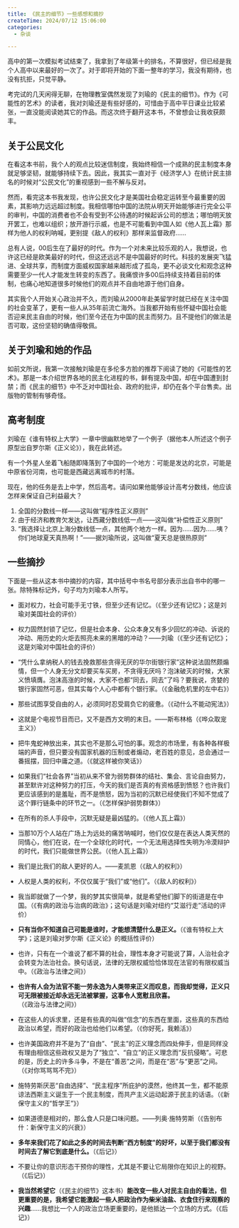 ```yaml
---
title: 《民主的细节》一些感想和摘抄
createTime: 2024/07/12 15:06:00
categories:
  - 杂谈

---
```


高中的第一次模拟考试结束了，我拿到了年级第十的排名，不算很好，但已经是我个人高中以来最好的一次了。对于即将开始的下面一整年的学习，我没有期待，也没有抗拒，只觉平静。

考完试的几天闲得无聊，在物理教室偶然发现了刘瑜的《民主的细节》。作为《可能性的艺术》的读者，我对刘瑜还是有些好感的，可惜由于高中平日课业比较紧张，一直没能阅读她其它的作品。而这次终于翻开这本书，不曾想会让我收获颇丰。

## 关于公民文化

在看这本书前，我个人的观点比较迷信制度，我始终相信一个成熟的民主制度本身就足够坚韧，就能够持续下去。因此，我其实一直对于《经济学人》在统计民主排名的时候对“公民文化”的重视感到一些不解与反对。

然而，看完这本书我发现，也许公民文化才是美国社会稳定运转至今最重要的因素，其影响力远远超过制度。我相信哪怕中国的法院从明天开始能够进行完全公平的审判，中国的消费者也不会有受到不公待遇的时候起诉公司的想法；哪怕明天放开罢工，也难以组织；放开游行示威，也是不可能看到中国人如《他人瓦上霜》那样为他人的权利呐喊，更别提《敌人的权利》那样来监督政府……

总有人说，00后生在了最好的时代。作为一个对未来比较乐观的人，我想说，也许这已经是欧美最好的时代，但这还远远不是中国最好的时代。科技的发展突飞猛进、全球共享，而制度方面威权国家越来越形成了孤岛，更不必谈文化和观念这种需要至少一代人才能发生转变的东西了。我痛恨许多00后持续支持着目前的体制，也痛心地知道很多时候他们的观点并不自由地源于他们自身。

其实我个人开始关心政治并不久，而刘瑜从2000年赴美留学时就已经在关注中国的社会变革了，更有一些人从35年前流亡海外。当我都开始有些怀疑中国社会能否迎来民主自由的时候，他们至今还在为中国的民主而努力。且不提他们的做法是否可取，这份坚韧的确值得敬佩。

## 关于刘瑜和她的作品

如前文所说，我第一次接触刘瑜是在多伦多方脸的推荐下阅读了她的《可能性的艺术》。那是一本介绍世界各地的民主化进程的书，鲜有提及中国，却在中国遭到封禁；而《民主的细节》中不乏对中国社会、政府的批评，却仍在各个平台售卖。出版物的管制有够奇怪。

## 高考制度

刘瑜在《谁有特权上大学》一章中很幽默地举了一个例子（据他本人所述这个例子原型出自罗尔斯《正义论》），我在此转述。

有一个外星人坐着飞船随即降落到了中国的一个地方：可能是发达的北京，可能是中原省份河南，也可能是西藏远离城市的村落。

现在，他的任务是去上中学，然后高考。请问如果他能够设计高考分数线，他应该怎样来保证自己利益最大？

1. 全国的分数线一样——这叫做“程序性正义原则”
2. 由于经济和教育欠发达，让西藏分数线低一点——这叫做“补偿性正义原则”
3. “我选择让北京上海分数线低一点，其他两个地方一样。因为……因为……咦？你们地球夏天真热啊！”——据刘瑜所说，这叫做“夏天总是很热原则”

## 一些摘抄

下面是一些从这本书中摘抄的内容，其中括号中书名号部分表示出自书中的哪一张。除特殊标记外，句子均为刘瑜本人所写。

- 面对权力，社会可能手无寸铁，但至少还有记忆。（《至少还有记忆》；这是刘瑜对美国社会的评价）

- 权力固然封锁了记忆，但是社会本身、公众本身又有多少回忆的冲动、诉说的冲动、用历史的火炬去照亮未来的黑暗的冲动？——刘瑜（《至少还有记忆》；这是刘瑜对中国社会的评价）

- “凭什么拿纳税人的钱去挽救那些贪得无厌的华尔街银行家”这种说法固然颇煽情，但一个人身无分文却要买车买房，不贪得无厌吗？泡沫破灭的时候，大家义愤填膺。泡沫高涨的时候，大家不也都“同去，同去”了吗？要我说，贪婪的银行家固然可恶，但其实每个人心中都有个银行家。（《金融危机里的左中右》）

- 那些试图享受自由的人，必须同时忍受肩负它的疲惫。（《动什么不能动宪法》）

- 这就是个电视节目而已，又不是西方文明的末日。——斯布林格（《哗众取宠主义》）

- 把牛鬼蛇神放出来，其实也不是那么可怕的事。观念的市场里，有各种各样极端的声音，但只要没有国家机器的压制或者煽动，老百姓的意见，总会通过一番摇摆，回归中庸之道。（《就这样被你笑话》）

- 如果我们“社会各界”当初从来不曾为弱势群体的结社、集会、言论自由努力，甚至默许对这种努力的打压，今天的我们是否真的有资格感到愤怒？也许我们更应该感到的是羞耻，而不是愤怒，因为当初的沉默已经使我们不知不觉成了这个罪行链条中的环节之一。（《怎样保护弱势群体》）

- 在所有的杀人手段中，沉默无疑是最凶猛的。（《他人瓦上霜》）

- 当那10万个人站在广场上为远处的痛苦呐喊时，他们仅仅是在表达人类天然的同情心，他们在说，在一个全球化的时代，一个无法用选择性失明为冷漠辩护的时代，我们只能做世界公民。（《他人瓦上霜》）

- 我们是比我们的敌人更好的人。——麦凯恩（《敌人的权利》）

- 人权是人类的权利，不仅仅属于“我们”或“他们”。（《敌人的权利》）

- 我当即就做了一个梦，我的梦其实很简单，就是希望他们脚下的街道是在中国。（《有病的政治与治病的政治》；这句话是刘瑜对纽约“艾滋行走”活动的评价）

- **只有当你不知道自己可能是谁时，才能想清楚什么是正义。**（《谁有特权上大学》；这是刘瑜对罗尔斯《正义论》的概括性评价）

- 也许，只有在一个谁说了都不算的社会，理性本身才可能说了算，人治社会才会转变为法治社会。换句话说，法律的无限权威恰恰体现在法官的有限权威当中。（《政治与法律之间》）

- **也许有人会为法官不能一劳永逸为人类带来正义而叹息，而我却觉得，正义只可无限被接近却永远无法被掌握，这事令人宽慰且欣喜。**（《政治与法律之间》）

- 在这些人的诉求里，还是有些真的叫做“信念”的东西在里面，这些真的东西给政治以希望，而好的政治也给他们以希望。（《你好死，我赖活》）

- 也许美国政府并不是为了“自由”、“民主”的正义理念而四处伸手，但是同样没有理由相信这些政权又是为了“独立”、“自立”的正义理念而“反抗侵略”。可悲的是，历史上的许多斗争，不是在“善恶”之间，而是在“恶”与“更恶”之间。（《对你骂骂骂不完》）

- 施特劳斯厌恶“自由选择”、“民主程序”所庇护的漠然，他终其一生，都不能原谅法西斯主义诞生于一个民主制度，而共产主义运动起源于民主的话语。（《新保守主义的“哲学王”》）

- 如果道德是相对的，那么食人只是口味问题。——列奥·施特劳斯（《告别布什：新保守主义的兴衰》）

- **多年来我们花了如此之多的时间去判断“西方制度”的好坏，以至于我们都没有时间去了解它到底是什么。**（《后记》）

- 不要让你的意识形态干预你的理性，尤其是不要让它局限你在知识上的视野。（《后记》）

- **我当然希望它**（《民主的细节》这本书）**能改变一些人对民主自由的看法，但更重要的是，我希望它能激起一些人把政治作为柴米油盐、衣食住行来观察的兴趣**……我想比一个人的政治立场更重要的，是他抵达一个立场的方式。（《后记》）
